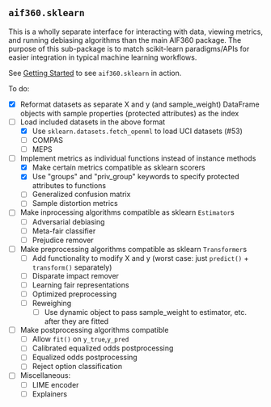## `aif360.sklearn`

This is a wholly separate interface for interacting with data, viewing metrics,
and running debiasing algorithms than the main AIF360 package. The purpose of
this sub-package is to match scikit-learn paradigms/APIs for easier integration
in typical machine learning workflows.

See [Getting Started](examples/Getting%20Started.ipynb) to see `aif360.sklearn`
in action.

To do:

- [x] Reformat datasets as separate X and y (and sample_weight) DataFrame
objects with sample properties (protected attributes) as the index
- [ ] Load included datasets in the above format
  - [x] Use `sklearn.datasets.fetch_openml` to load UCI datasets (#53)
  - [ ] COMPAS
  - [ ] MEPS
- [ ] Implement metrics as individual functions instead of instance methods
  - [x] Make certain metrics compatible as sklearn scorers
  - [x] Use "groups" and "priv_group" keywords to specify protected attributes to
  functions
  - [ ] Generalized confusion matrix
  - [ ] Sample distortion metrics
- [ ] Make inprocessing algorithms compatible as sklearn `Estimator`s
  - [ ] Adversarial debiasing
  - [ ] Meta-fair classifier
  - [ ] Prejudice remover
- [ ] Make preprocessing algorithms compatible as sklearn `Transformer`s
  - [ ] Add functionality to modify X and y (worst case: just `predict()` +
  `transform()` separately)
  - [ ] Disparate impact remover
  - [ ] Learning fair representations
  - [ ] Optimized preprocessing
  - [ ] Reweighing
    - [ ] Use dynamic object to pass sample_weight to estimator, etc. after they
    are fitted
- [ ] Make postprocessing algorithms compatible
  - [ ] Allow `fit()` on `y_true`,`y_pred`
  - [ ] Calibrated equalized odds postprocessing
  - [ ] Equalized odds postprocessing
  - [ ] Reject option classification
- [ ] Miscellaneous:
  - [ ] LIME encoder
  - [ ] Explainers
